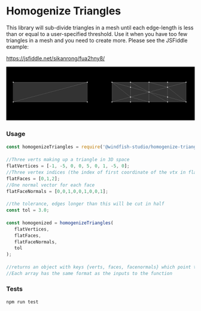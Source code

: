 # Homogenize Triangles
This library will sub-divide triangles in a mesh until each edge-length is less than or equal to a user-specified threshold. Use it when you have too few triangles in a mesh and you need to create more. Please see the JSFiddle example: 

 https://jsfiddle.net/sikanrong/fua2hny8/
 
 ![Demo Screenshot](https://raw.githubusercontent.com/windfish-studio/homogenize-triangles/master/dist/homogenize-triangles.png)
 
### Usage
 
 ```javascript
const homogenizeTriangles = require('@windfish-studio/homogenize-triangles');

//Three verts making up a triangle in 3D space
flatVertices = [-1, -5, 0, 0, 5, 0, 1, -5, 0];
//Three vertex indices (the index of first coordinate of the vtx in flatVertices, divided by 3)
flatFaces = [0,1,2];
//One normal vector for each face
flatFaceNormals = [0,0,1,0,0,1,0,0,1];

//the tolerance, edges longer than this will be cut in half
const tol = 3.0;

const homogenized = homogenizeTriangles(
    flatVertices,
    flatFaces,
    flatFaceNormals,
    tol
);

//returns an object with keys {verts, faces, facenormals} which point to arrays.
//Each array has the same format as the inputs to the function
```

### Tests

```bash
npm run test
``` 
 
 
